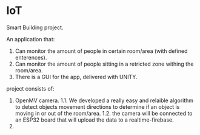 # IoT
Smart Building project.

An application that:
1. Can monitor the amount of people in certain room/area (with defined enterences).
2. Can monitor the amount of people sitting in a retricted zone withing the room/area.
3. There is a GUI for the app,  delivered with UNITY.

project consists of:
1. OpenMV camera. 
   1.1. We developed a really easy and relaible algorithm to detect objects movement directions to determine if an object is moving in or out of the room/area.
   1.2. the camera will be connected to an ESP32 board that will upload the data to a realtime-firebase.
2. 

